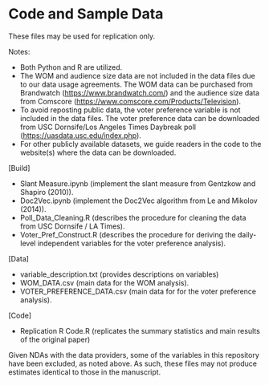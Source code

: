 # Code and Sample Data

These files may be used for replication only.

Notes:
- Both Python and R are utilized.
- The WOM and audience size data are not included in the data files due to our data usage agreements. The WOM data can be purchased from Brandwatch (https://www.brandwatch.com/) and the audience size data from Comscore (https://www.comscore.com/Products/Television).
- To avoid reposting public data, the voter preference variable is not included in the data files. The voter preference data can be downloaded from USC Dornsife/Los Angeles Times Daybreak poll (https://uasdata.usc.edu/index.php).
- For other publicly available datasets, we guide readers in the code to the website(s) where the data can be downloaded. 
 
[Build]
- Slant Measure.ipynb (implement the slant measure from Gentzkow and Shapiro (2010)).
- Doc2Vec.ipynb (implement the Doc2Vec algorithm from Le and Mikolov (2014)).
- Poll_Data_Cleaning.R (describes the procedure for cleaning the data from USC Dornsife / LA Times).
- Voter_Pref_Construct.R (describes the procedure for deriving the daily-level independent variables for the voter preference analysis).

[Data]
- variable_description.txt (provides descriptions on variables)
- WOM_DATA.csv (main data for the WOM analysis).
- VOTER_PREFERENCE_DATA.csv (main data for for the voter preference analysis).

[Code]
- Replication R Code.R (replicates the summary statistics and main results of the original paper)

Given NDAs with the data providers, some of the variables in this repository have been excluded, as noted above. As such, these files may not produce estimates identical to those in the manuscript. 
